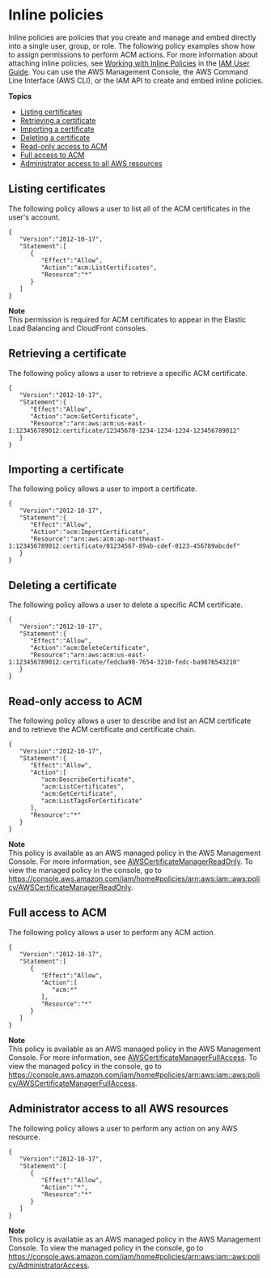 # Inline policies<a name="authen-inlinepolicies"></a>

Inline policies are policies that you create and manage and embed directly into a single user, group, or role\. The following policy examples show how to assign permissions to perform ACM actions\. For more information about attaching inline policies, see [Working with Inline Policies](https://docs.aws.amazon.com/IAM/latest/UserGuide/access_policies_inline-using.html) in the [IAM User Guide](https://docs.aws.amazon.com/IAM/latest/UserGuide/)\. You can use the AWS Management Console, the AWS Command Line Interface \(AWS CLI\), or the IAM API to create and embed inline policies\. 

**Topics**
+ [Listing certificates](#policy-list-certificates)
+ [Retrieving a certificate](#policy-retrieve-certificates)
+ [Importing a certificate](#policy-import-certificate)
+ [Deleting a certificate](#policy-delete-certificates)
+ [Read\-only access to ACM](#policy-acm-read-only)
+ [Full access to ACM](#policy-acm-full-access)
+ [Administrator access to all AWS resources](#policy-aws-administrator)

## Listing certificates<a name="policy-list-certificates"></a>

The following policy allows a user to list all of the ACM certificates in the user's account\. 

```
{
   "Version":"2012-10-17",
   "Statement":[
      {
         "Effect":"Allow",
         "Action":"acm:ListCertificates",
         "Resource":"*"
      }
   ]
}
```

**Note**  
This permission is required for ACM certificates to appear in the Elastic Load Balancing and CloudFront consoles\. 

## Retrieving a certificate<a name="policy-retrieve-certificates"></a>

The following policy allows a user to retrieve a specific ACM certificate\. 

```
{
   "Version":"2012-10-17",
   "Statement":{
      "Effect":"Allow",
      "Action":"acm:GetCertificate",
      "Resource":"arn:aws:acm:us-east-1:123456789012:certificate/12345678-1234-1234-1234-123456789012"
   }
}
```

## Importing a certificate<a name="policy-import-certificate"></a>

The following policy allows a user to import a certificate\. 

```
{
   "Version":"2012-10-17",
   "Statement":{
      "Effect":"Allow",
      "Action":"acm:ImportCertificate",
      "Resource":"arn:aws:acm:ap-northeast-1:123456789012:certificate/01234567-89ab-cdef-0123-456789abcdef"
   }
}
```

## Deleting a certificate<a name="policy-delete-certificates"></a>

The following policy allows a user to delete a specific ACM certificate\. 

```
{
   "Version":"2012-10-17",
   "Statement":{
      "Effect":"Allow",
      "Action":"acm:DeleteCertificate",
      "Resource":"arn:aws:acm:us-east-1:123456789012:certificate/fedcba98-7654-3210-fedc-ba9876543210"
   }
}
```

## Read\-only access to ACM<a name="policy-acm-read-only"></a>

The following policy allows a user to describe and list an ACM certificate and to retrieve the ACM certificate and certificate chain\. 

```
{
   "Version":"2012-10-17",
   "Statement":{
      "Effect":"Allow",
      "Action":[
         "acm:DescribeCertificate",
         "acm:ListCertificates",
         "acm:GetCertificate",
         "acm:ListTagsForCertificate"
      ],
      "Resource":"*"
   }
}
```

**Note**  
This policy is available as an AWS managed policy in the AWS Management Console\. For more information, see [AWSCertificateManagerReadOnly](security-iam-awsmanpol.md#acm-read-only-managed-policy)\. To view the managed policy in the console, go to [https://console\.aws\.amazon\.com/iam/home\#policies/arn:aws:iam::aws:policy/AWSCertificateManagerReadOnly](https://console.aws.amazon.com/iam/home#policies/arn:aws:iam::aws:policy/AWSCertificateManagerReadOnly)\. 

## Full access to ACM<a name="policy-acm-full-access"></a>

The following policy allows a user to perform any ACM action\. 

```
{
   "Version":"2012-10-17",
   "Statement":[
      {
         "Effect":"Allow",
         "Action":[
            "acm:*"
         ],
         "Resource":"*"
      }
   ]
}
```

**Note**  
This policy is available as an AWS managed policy in the AWS Management Console\. For more information, see [AWSCertificateManagerFullAccess](security-iam-awsmanpol.md#acm-full-access-managed-policy)\. To view the managed policy in the console, go to [https://console\.aws\.amazon\.com/iam/home\#policies/arn:aws:iam::aws:policy/AWSCertificateManagerFullAccess](https://console.aws.amazon.com/iam/home#policies/arn:aws:iam::aws:policy/AWSCertificateManagerFullAccess)\. 

## Administrator access to all AWS resources<a name="policy-aws-administrator"></a>

The following policy allows a user to perform any action on any AWS resource\. 

```
{
   "Version":"2012-10-17",
   "Statement":[
      {
         "Effect":"Allow",
         "Action":"*",
         "Resource":"*"
      }
   ]
}
```

**Note**  
This policy is available as an AWS managed policy in the AWS Management Console\. To view the managed policy in the console, go to [https://console\.aws\.amazon\.com/iam/home\#policies/arn:aws:iam::aws:policy/AdministratorAccess](https://console.aws.amazon.com/iam/home#policies/arn:aws:iam::aws:policy/AdministratorAccess)\. 